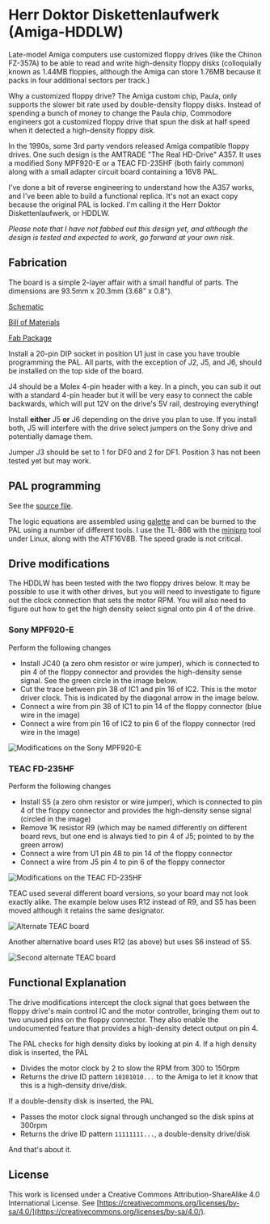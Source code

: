 # Herr Doktor Diskettenlaufwerk (Amiga-HDDLW)

Late-model Amiga computers use customized floppy drives (like the Chinon
FZ-357A) to be able to read and write high-density floppy disks
(colloquially known as 1.44MB floppies, although the Amiga can store 1.76MB
because it packs in four additional sectors per track.)

Why a customized floppy drive? The Amiga custom chip, Paula, only supports
the slower bit rate used by double-density floppy disks. Instead of spending
a bunch of money to change the Paula chip, Commodore engineers got a
customized floppy drive that spun the disk at half speed when it detected
a high-density floppy disk.

In the 1990s, some 3rd party vendors released Amiga compatible floppy drives.
One such design is the AMTRADE "The Real HD-Drive" A357. It uses a modified
Sony MPF920-E or a TEAC FD-235HF (both fairly common) along with a small
adapter circuit board containing a 16V8 PAL.

I've done a bit of reverse engineering to understand how the A357 works,
and I've been able to build a functional replica. It's not an exact copy
because the original PAL is locked. I'm calling it the Herr Doktor
Diskettenlaufwerk, or HDDLW.

*Please note that I have not fabbed out this design yet, and although the
design is tested and expected to work, go forward at your own risk.*

## Fabrication

The board is a simple 2-layer affair with a small handful of parts. The
dimensions are 93.5mm x 20.3mm (3.68" x 0.8").

[Schematic](https://github.com/schlae/amiga-hddlw/blob/main/amiga-hddlw.pdf)

[Bill of Materials](https://github.com/schlae/amiga-hddlw/blob/main/amiga-hddlw.csv)

[Fab Package](https://github.com/schlae/amiga-hddlw/blob/main/fab/amiga-hddlw_rev1.zip)

Install a 20-pin DIP socket in position U1 just in case you have trouble
programming the PAL. All parts, with the exception of J2, J5, and J6, should
be installed on the top side of the board.

J4 should be a Molex 4-pin header with a key. In a pinch, you can sub it out
with a standard 4-pin header but it will be very easy to connect the cable
backwards, which will put 12V on the drive's 5V rail, destroying everything!

Install **either** J5 **or** J6 depending on the drive you plan to use. If you
install both, J5 will interfere with the drive select jumpers on the Sony
drive and potentially damage them.

Jumper J3 should be set to 1 for DF0 and 2 for DF1. Position 3 has not been
tested yet but may work.

## PAL programming

See the [source file](https://github.com/schlae/amiga-hddlw/blob/main/pal/amiga-hddlw.pld).

The logic equations are assembled using [galette](https://github.com/simon-frankau/galette)
and can be burned to the PAL using a number of different tools. I use the
TL-866 with the [minipro](https://gitlab.com/DavidGriffith/minipro) tool under
Linux, along with the ATF16V8B. The speed grade is not critical.

## Drive modifications

The HDDLW has been tested with the two floppy drives below. It may be possible
to use it with other drives, but you will need to investigate to figure out
the clock connection that sets the motor RPM. You will also need to figure
out how to get the high density select signal onto pin 4 of the drive.

### Sony MPF920-E

Perform the following changes

* Install JC40 (a zero ohm resistor or wire jumper), which is connected to pin
4 of the floppy connector and provides the high-density sense signal. See the
green circle in the image below.
* Cut the trace between pin 38 of IC1 and pin 16 of IC2. This is the motor
driver clock. This is indicated by the diagonal arrow in the image below.
* Connect a wire from pin 38 of IC1 to pin 14 of the floppy connector (blue
wire in the image)
* Connect a wire from pin 16 of IC2 to pin 6 of the floppy connector (red
wire in the image)

![Modifications on the Sony MPF920-E](https://github.com/schlae/amiga-hddlw/blob/main/photos/sony_modded.jpg)

### TEAC FD-235HF

Perform the following changes

* Install S5 (a zero ohm resistor or wire jumper), which is connected to pin 4
of the floppy connector and provides the high-density sense signal (circled in
the image)
* Remove 1K resistor R9 (which may be named differently on different board
revs, but one end is always tied to pin 4 of J5; pointed to by the green
arrow)
* Connect a wire from U1 pin 48 to pin 14 of the floppy connector
* Connect a wire from J5 pin 4 to pin 6 of the floppy connector

![Modifications on the TEAC FD-235HF](https://github.com/schlae/amiga-hddlw/blob/main/photos/teac_modded.jpg)

TEAC used several different board versions, so your board may not look exactly
alike. The example below uses R12 instead of R9, and S5 has been moved although
it retains the same designator.

![Alternate TEAC board](https://github.com/schlae/amiga-hddlw/blob/main/photos/teac_variation.jpg)

Another alternative board uses R12 (as above) but uses S6 instead of S5.

![Second alternate TEAC board](https://github.com/schlae/amiga-hddlw/blob/main/photos/teac_variation2.jpg)

## Functional Explanation

The drive modifications intercept the clock signal that goes between the
floppy drive's main control IC and the motor controller, bringing them out
to two unused pins on the floppy connector. They also enable the undocumented
feature that provides a high-density detect output on pin 4.

The PAL checks for high density disks by looking at pin 4. If a high density
disk is inserted, the PAL

* Divides the motor clock by 2 to slow the RPM from 300 to 150rpm
* Returns the drive ID pattern `10101010...` to the Amiga to let it know that
this is a high-density drive/disk.

If a double-density disk is inserted, the PAL

* Passes the motor clock signal through unchanged so the disk spins at 300rpm
* Returns the drive ID pattern `11111111...`, a double-density drive/disk

And that's about it.

## License
This work is licensed under a Creative Commons Attribution-ShareAlike 4.0
International License. See [https://creativecommons.org/licenses/by-sa/4.0/](https://creativecommons.org/licenses/by-sa/4.0/).


